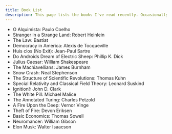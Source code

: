 ```yaml
---
title: Book List
description: This page lists the books I've read recently. Occasionally I've also reviewed something, feel free to click through.
---
```


- O Alquimista: Paulo Coelho
- Stranger in a Strange Land: Robert Heinlein
- The Law: Bastiat
- Democracy in America: Alexis de Tocqueville
- Huis clos (No Exit): Jean-Paul Sartre
- Do Androids Dream of Electric Sheep: Phillip K. Dick
- Julius Caesar: William Shakespeare
- The Machiavellians: James Burnham
- Snow Crash: Neal Stephenson
- The Structure of Scientific Revolutions: Thomas Kuhn
- Special Relativity and Classical Field Theory: Leonard Suskind
- Ignition!: John D. Clark
- The White Pill: Michael Malice
- The Annotated Turing: Charles Petzold
- A Fire Upon the Deep: Vernor Vinge
- Theft of Fire: Devon Eriksen
- Basic Economics: Thomas Sowell
- Neuromancer: William Gibson
- Elon Musk: Walter Isaacson
